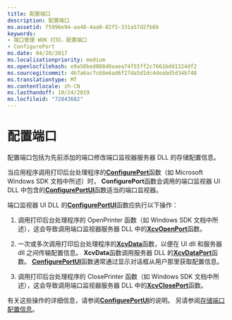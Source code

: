 ```yaml
---
title: 配置端口
description: 配置端口
ms.assetid: f5996e94-aa48-4aa0-82f5-331a57d2fb6b
keywords:
- 端口管理 WDK 打印，配置端口
- ConfigurePort
ms.date: 04/20/2017
ms.localizationpriority: medium
ms.openlocfilehash: e9a50bed088d0aaea74f55ff2c7661bdd1324df2
ms.sourcegitcommit: 4b7a6ac7c68e6ad6f27da5d1dc4deabd5d34b748
ms.translationtype: MT
ms.contentlocale: zh-CN
ms.lasthandoff: 10/24/2019
ms.locfileid: "72843682"
---
```

# <a name="configuring-a-port"></a>配置端口





配置端口包括为先前添加的端口修改端口监视器服务器 DLL 的存储配置信息。

当应用程序调用打印后台处理程序的[**ConfigurePort**](https://docs.microsoft.com/previous-versions/ff546286(v=vs.85))函数（如 Microsoft Windows SDK 文档中所述）时， **ConfigurePort**函数会调用的端口监视器 UI DLL 中包含的[**ConfigurePortUI**](https://docs.microsoft.com/windows-hardware/drivers/ddi/winsplp/nf-winsplp-configureportui)函数适当的端口监视器。

端口监视器 UI DLL 的[**ConfigurePortUI**](https://docs.microsoft.com/windows-hardware/drivers/ddi/winsplp/nf-winsplp-configureportui)函数应执行以下操作：

1.  调用打印后台处理程序的 OpenPrinter 函数（如 Windows SDK 文档中所述），这会导致调用端口监视器服务器 DLL 中的[**XcvOpenPort**](https://docs.microsoft.com/windows-hardware/drivers/ddi/winsplp/nf-winsplp-xcvopenport)函数。

2.  一次或多次调用打印后台处理程序的[**XcvData**](https://docs.microsoft.com/previous-versions/ff564255(v=vs.85))函数，以便在 UI dll 和服务器 dll 之间传输配置信息。 **XcvData**函数调用服务器 DLL 的[**XcvDataPort**](https://docs.microsoft.com/windows-hardware/drivers/ddi/winsplp/nf-winsplp-xcvdataport)函数。 [**ConfigurePortUI**](https://docs.microsoft.com/windows-hardware/drivers/ddi/winsplp/nf-winsplp-configureportui)函数通常通过显示对话框从用户那里获取配置信息。

3.  调用打印后台处理程序的 ClosePrinter 函数（如 Windows SDK 文档中所述），这会导致调用端口监视器服务器 DLL 中的[**XcvClosePort**](https://docs.microsoft.com/windows-hardware/drivers/ddi/winsplp/nf-winsplp-xcvcloseport)函数。

有关这些操作的详细信息，请参阅[**ConfigurePortUI**](https://docs.microsoft.com/windows-hardware/drivers/ddi/winsplp/nf-winsplp-configureportui)的说明。 另请参阅[存储端口配置信息](storing-port-configuration-information.md)。

 

 




